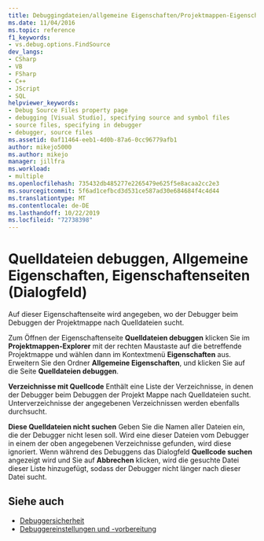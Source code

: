 ```yaml
---
title: Debuggingdateien/allgemeine Eigenschaften/Projektmappen-Eigenschaften Seiten
ms.date: 11/04/2016
ms.topic: reference
f1_keywords:
- vs.debug.options.FindSource
dev_langs:
- CSharp
- VB
- FSharp
- C++
- JScript
- SQL
helpviewer_keywords:
- Debug Source Files property page
- debugging [Visual Studio], specifying source and symbol files
- source files, specifying in debugger
- debugger, source files
ms.assetid: 0af11464-eeb1-4d0b-87a6-0cc96779afb1
author: mikejo5000
ms.author: mikejo
manager: jillfra
ms.workload:
- multiple
ms.openlocfilehash: 735432db485277e2265479e625f5e8acaa2cc2e3
ms.sourcegitcommit: 5f6ad1cefbcd3d531ce587ad30e684684f4c4d44
ms.translationtype: MT
ms.contentlocale: de-DE
ms.lasthandoff: 10/22/2019
ms.locfileid: "72738398"
---
```

# <a name="debug-source-files-common-properties-solution-property-pages-dialog-box"></a>Quelldateien debuggen, Allgemeine Eigenschaften, Eigenschaftenseiten (Dialogfeld)
Auf dieser Eigenschaftenseite wird angegeben, wo der Debugger beim Debuggen der Projektmappe nach Quelldateien sucht.

 Zum Öffnen der Eigenschaftenseite **Quelldateien debuggen** klicken Sie im **Projektmappen-Explorer** mit der rechten Maustaste auf die betreffende Projektmappe und wählen dann im Kontextmenü **Eigenschaften** aus. Erweitern Sie den Ordner **Allgemeine Eigenschaften**, und klicken Sie auf die Seite **Quelldateien debuggen**.

 **Verzeichnisse mit Quellcode** Enthält eine Liste der Verzeichnisse, in denen der Debugger beim Debuggen der Projekt Mappe nach Quelldateien sucht. Unterverzeichnisse der angegebenen Verzeichnissen werden ebenfalls durchsucht.

 **Diese Quelldateien nicht suchen** Geben Sie die Namen aller Dateien ein, die der Debugger nicht lesen soll. Wird eine dieser Dateien vom Debugger in einem der oben angegebenen Verzeichnisse gefunden, wird diese ignoriert. Wenn während des Debuggens das Dialogfeld **Quellcode suchen** angezeigt wird und Sie auf **Abbrechen** klicken, wird die gesuchte Datei dieser Liste hinzugefügt, sodass der Debugger nicht länger nach dieser Datei sucht.

## <a name="see-also"></a>Siehe auch

- [Debuggersicherheit](../debugger/debugger-security.md)
- [Debuggereinstellungen und -vorbereitung](../debugger/debugger-settings-and-preparation.md)